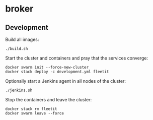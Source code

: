 # broker

## Development

Build all images:

```
./build.sh
```

Start the cluster and containers and pray that the services converge:

```
docker swarm init --force-new-cluster
docker stack deploy -c development.yml fleetit
```

Optionally start a Jenkins agent in all nodes of the cluster:

```
./jenkins.sh
```

Stop the containers and leave the cluster:

```
docker stack rm fleetit
docker swarm leave --force
```
